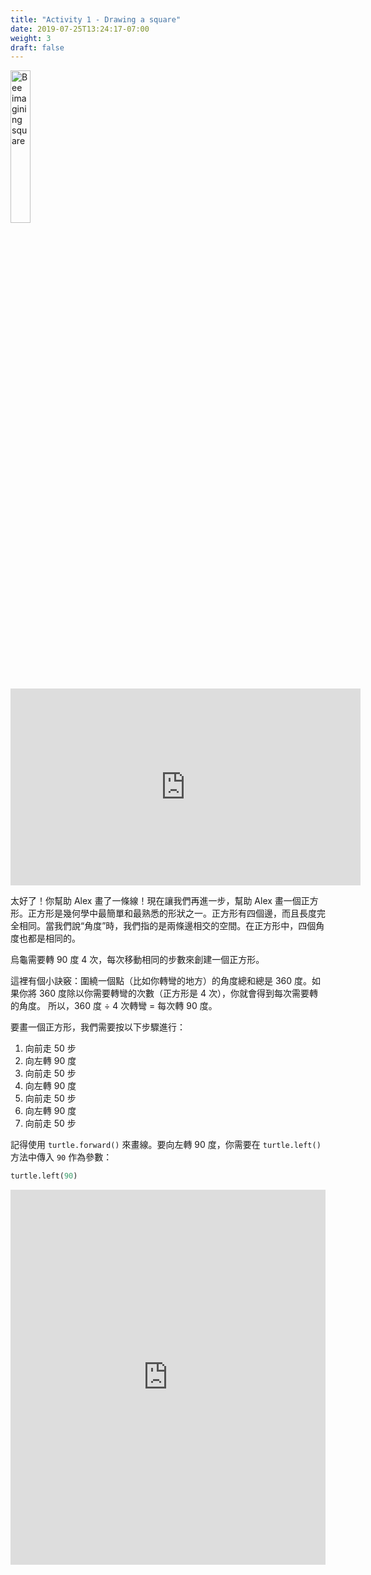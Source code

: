 ```yaml
---
title: "Activity 1 - Drawing a square"
date: 2019-07-25T13:24:17-07:00
weight: 3
draft: false
---
```


<img src="../media/bee_square.png" alt="Bee imagining square" width="25%" />

<p style="text-align: center;"><iframe width="560" height="315" src="https://www.youtube.com/embed/CRJf-LbXAx4" frameborder="0" allow="accelerometer; autoplay; clipboard-write; encrypted-media; gyroscope; picture-in-picture" allowfullscreen></iframe></p>

太好了！你幫助 Alex 畫了一條線！現在讓我們再進一步，幫助 Alex 畫一個正方形。正方形是幾何學中最簡單和最熟悉的形狀之一。正方形有四個邊，而且長度完全相同。當我們說“角度”時，我們指的是兩條邊相交的空間。在正方形中，四個角度也都是相同的。

烏龜需要轉 90 度 4 次，每次移動相同的步數來創建一個正方形。

這裡有個小訣竅：圍繞一個點（比如你轉彎的地方）的角度總和總是 360 度。如果你將 360 度除以你需要轉彎的次數（正方形是 4 次），你就會得到每次需要轉的角度。
所以，360 度 ÷ 4 次轉彎 = 每次轉 90 度。

要畫一個正方形，我們需要按以下步驟進行：

1. 向前走 50 步
2. 向左轉 90 度
3. 向前走 50 步
4. 向左轉 90 度
5. 向前走 50 步
6. 向左轉 90 度
7. 向前走 50 步

記得使用 `turtle.forward()` 來畫線。要向左轉 90 度，你需要在 `turtle.left()` 方法中傳入 `90` 作為參數：

``` python
turtle.left(90)
```

<iframe src="https://trinket.io/embed/python/bfe791bb1e" width="100%" height="600" frameborder="0" marginwidth="0" marginheight="0" allowfullscreen></iframe>